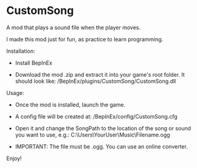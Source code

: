 # CustomSong

A mod that plays a sound file when the player moves.

I made this mod just for fun, as practice to learn programming.

Installation:

* Install BepInEx

* Download the mod .zip and extract it into your game's root folder. It should look like:
/BepInEx/plugins/CustomSong/CustomSong.dll

Usage:

*  Once the mod is installed, launch the game.

* A config file will be created at:
<GameFolder>/BepInEx/config/CustomSong.cfg

* Open it and change the SongPath to the location of the song or sound you want to use, e.g.:
C:\Users\YourUser\Music\Filename.ogg

* IMPORTANT: The file must be .ogg. You can use an online converter.

Enjoy!
